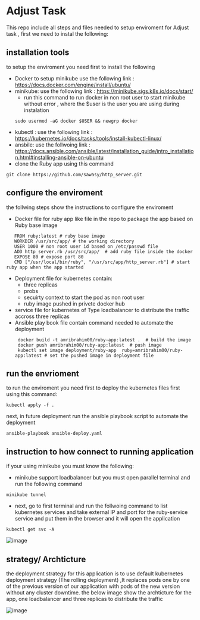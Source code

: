 # Adjust Task
This repo include all steps and files needed to setup enviroment for Adjust task , first we need to instal the following:
## installation tools
to setup the enviroment you need first to install the following
- Docker to setup minikube use the following link : https://docs.docker.com/engine/install/ubuntu/
- minikube: use the following link : https://minikube.sigs.k8s.io/docs/start/
   - run this command to run docker in non root user to start minikube without error , where the $user is the user you are using during instalation 
   ```
   sudo usermod -aG docker $USER && newgrp docker
   ```
-  kubectl : use the following link : https://kubernetes.io/docs/tasks/tools/install-kubectl-linux/
-  ansbile: use the follwoing link : https://docs.ansible.com/ansible/latest/installation_guide/intro_installation.html#installing-ansible-on-ubuntu
-  clone the Ruby app using this command
```
git clone https://github.com/sawasy/http_server.git
```
## configure the enviroment
the follwing steps show the instructions to configure the enviroment
- Docker file for ruby app like file in the repo to package the app based on Ruby base image
```
   FROM ruby:latest # ruby base image 
   WORKDIR /usr/src/app/ # the working directory
   USER 1000 # non root user id based on /etc/passwd file
   ADD http_server.rb /usr/src/app/  # add ruby file inside the docker 
   EXPOSE 80 # expose port 80
   CMD ["/usr/local/bin/ruby", "/usr/src/app/http_server.rb"] # start ruby app when the app started 
```
- Deployment file  for kubernetes contain: 
  - three replicas 
  - probs 
  - secuirty context to start the pod as non root user 
  - ruby image pushed in privete docker hub 
- service file for kubernetes of Type loadbalancer to distribute the traffic accross three replicas
- Ansible play book file contain command needed to automate the deployment
  ```
   docker build -t amribrahim00/ruby-app:latest .  # build the image
   docker push amribrahim00/ruby-app:latest  # push image
   kubectl set image deployment/ruby-app  ruby=amribrahim00/ruby-app:latest # set the pushed image in deployment file
  ``` 
## run the envrioment
to run the enviroment you need first to deploy the kubernetes files first using this command:
```
kubectl apply -f . 
```
next, in future deployment run the ansible playbook script to automate the deployment
```
ansible-playbook ansible-deploy.yaml
```
## instruction to how connect to running application 
if your using minikube you must know the following:
- minikube support loadbalancer but you must open parallel terminal and run the following command 
```
minikube tunnel
```
- next, go to first terminal and run the follwoing command to list kubernetes services and take external IP and port for the ruby-service service and put them in the browser and it will open the application 
```
kubectl get svc -A 
```
![image](https://user-images.githubusercontent.com/11281850/153649261-ea148ce3-84f4-4611-a8b5-1b499ab02ae3.png)

## strategy/ Archticture 
the deployment strategy for this application is to use default kubernetes deployment strategy (The rolling deployment) ,It replaces pods one by one of the previous version of our application with pods of the new version without any cluster downtime.
the below image show the archticture for the app, one loadbalancer and three replicas to distribute the traffic

![image](https://user-images.githubusercontent.com/11281850/153650592-cbe2585e-da5e-4835-9caa-b2fb82e1efdf.png)
